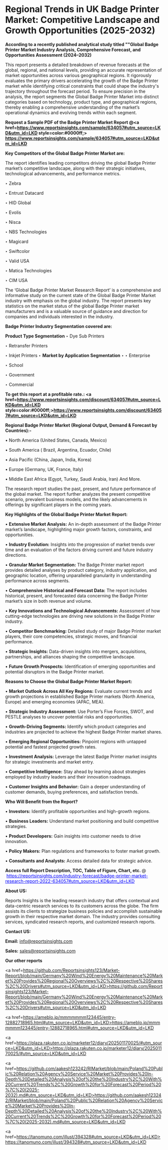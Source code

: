 # Regional Trends in UK Badge Printer Market: Competitive Landscape and Growth Opportunities (2025-2032)

<strong>According to a recently published analytical study titled ""Global Badge Printer Market Industry Analysis, Comprehensive Forecast, and Opportunities Assessment (2024–2032)</strong>

This report presents a detailed breakdown of revenue forecasts at the global, regional, and national levels, providing an accurate representation of market opportunities across various geographical regions. It rigorously evaluates the primary drivers accelerating the growth of the Badge Printer market while identifying critical constraints that could shape the industry's trajectory throughout the forecast period. To ensure precision in the analysis, the report segments the Global Badge Printer Market into distinct categories based on technology, product type, and geographical regions, thereby enabling a comprehensive understanding of the market’s operational dynamics and evolving trends within each segment.

<strong>Request a Sample PDF of the Badge Printer Market Report </strong><strong>@<a href=https://www.reportsinsights.com/sample/634057#utm_source=LKD&utm_id=LKD style=color:#0000ff;> https://www.reportsinsights.com/sample/634057#utm_source=LKD&utm_id=LKD</a></strong></font>

<strong>Key Competitors of the Global Badge Printer Market are:</strong>

The report identifies leading competitors driving the global Badge Printer market’s competitive landscape, along with their strategic initiatives, technological advancements, and performance metrics.

‣ Zebra

‣ Entrust Datacard

‣ HID Global

‣ Evolis

‣ Nisca

‣ NBS Technologies

‣ Magicard

‣ Swiftcolor

‣ Valid USA

‣ Matica Technologies

‣ CIM USA

The ‘Global Badge Printer Market Research Report’ is a comprehensive and informative study on the current state of the Global Badge Printer Market industry with emphasis on the global industry. The report presents key statistics on the market status of the global Badge Printer market manufacturers and is a valuable source of guidance and direction for companies and individuals interested in the industry.

<strong>Badge Printer Industry Segmentation covered are:</strong>

<strong>Product Type Segmentation</strong>
‣
Dye Sub Printers

‣ Retransfer Printers

‣ Inkjet Printers
‣ 
<strong>Market by Application Segmentation</strong>
‣
‣  Enterprise

‣ School

‣ Government

‣ Commercial

<strong>To get this report at a profitable rate.: <a href=https://www.reportsinsights.com/discount/634057#utm_source=LKD&utm_id=LKD style=color:#0000ff;>https://www.reportsinsights.com/discount/634057#utm_source=LKD&utm_id=LKD</a></strong></font>

<strong>Regional Badge Printer Market (Regional Output, Demand &amp; Forecast by Countries):-</strong>

• North America (United States, Canada, Mexico)

• South America ( Brazil, Argentina, Ecuador, Chile)

• Asia Pacific (China, Japan, India, Korea)

• Europe (Germany, UK, France, Italy)

• Middle East Africa (Egypt, Turkey, Saudi Arabia, Iran) And More.

The research report studies the past, present, and future performance of the global market. The report further analyzes the present competitive scenario, prevalent business models, and the likely advancements in offerings by significant players in the coming years.

<strong>Key Highlights of the Global Badge Printer Market Report:</strong>

• <strong>Extensive Market Analysis:</strong> An in-depth assessment of the Badge Printer market’s landscape, highlighting major growth factors, constraints, and opportunities.

• <strong>Industry Evolution:</strong> Insights into the progression of market trends over time and an evaluation of the factors driving current and future industry directions.

• <strong>Granular Market Segmentation:</strong> The Badge Printer market report provides detailed analyses by product category, industry application, and geographic location, offering unparalleled granularity in understanding performance across segments.

• <strong>Comprehensive Historical and Forecast Data:</strong> The report includes historical, present, and forecasted data concerning the Badge Printer market’s size in both revenue and volume.

• <strong>Key Innovations and Technological Advancements:</strong> Assessment of how cutting-edge technologies are driving new solutions in the Badge Printer industry.

• <strong>Competitor Benchmarking:</strong> Detailed study of major Badge Printer market players, their core competencies, strategic moves, and financial performance.

• <strong>Strategic Insights:</strong> Data-driven insights into mergers, acquisitions, partnerships, and alliances shaping the competitive landscape.

• <strong>Future Growth Prospects:</strong> Identification of emerging opportunities and potential disruptors in the Badge Printer market.

<strong>Reasons to Choose the Global Badge Printer Market Report:</strong>

• <strong>Market Outlook Across All Key Regions:</strong> Evaluate current trends and growth projections in established Badge Printer markets (North America, Europe) and emerging economies (APAC, MEA).

• <strong>Strategic Industry Assessment:</strong> Use Porter’s Five Forces, SWOT, and PESTLE analyses to uncover potential risks and opportunities.

• <strong>Growth-Driving Segments:</strong> Identify which product categories and industries are projected to achieve the highest Badge Printer market shares.

• <strong>Emerging Regional Opportunities:</strong> Pinpoint regions with untapped potential and fastest projected growth rates.

• <strong>Investment Analysis:</strong> Leverage the latest Badge Printer market insights for strategic investments and market entry.

• <strong>Competitive Intelligence:</strong> Stay ahead by learning about strategies employed by industry leaders and their innovation roadmaps.

• <strong>Customer Insights and Behavior:</strong> Gain a deeper understanding of customer demands, buying preferences, and satisfaction trends.

<strong>Who Will Benefit from the Report?</strong>

• <strong>Investors:</strong> Identify profitable opportunities and high-growth regions.

• <strong>Business Leaders:</strong> Understand market positioning and build competitive strategies.

• <strong>Product Developers:</strong> Gain insights into customer needs to drive innovation.

• <strong>Policy Makers:</strong> Plan regulations and frameworks to foster market growth.

• <strong>Consultants and Analysts:</strong> Access detailed data for strategic advice.
</ul>
<strong>Access full Report Description, TOC, Table of Figure, Chart, etc. </strong>@  <a href=https://reportsinsights.com/industry-forecast/badge-printer-market-research-report-2022-634057#utm_source=LKD&utm_id=LKD style=color:#0000ff;>https://reportsinsights.com/industry-forecast/badge-printer-market-research-report-2022-634057#utm_source=LKD&utm_id=LKD</a></font>

<strong><strong>About US</strong>:</strong>

Reports Insights is the leading research industry that offers contextual and data-centric research services to its customers across the globe. The firm assists its clients to strategize business policies and accomplish sustainable growth in their respective market domain. The industry provides consulting services, syndicated research reports, and customized research reports.

<strong>Contact US:</strong>

<p class=""""><b>Email:</b> <a href=mailto:info@reportsinsights.com>info@reportsinsights.com</a></p>
<p class=""""><b>Sales:</b> <a href=mailto:sales@reportsinsights.com>sales@reportsinsights.com</a></p>

<strong>Our other reports</strong>

<a href=https://github.com/Reportsinsights123/Market-Report/blob/main/Germany%20Wind%20Energy%20Maintenance%20Market%20Provides%20Regional%20Overviews%2C%20Respective%20Shares%2C%20Drivers#utm_source=LKD&utm_id=LKD>https://github.com/Reportsinsights123/Market-Report/blob/main/Germany%20Wind%20Energy%20Maintenance%20Market%20Provides%20Regional%20Overviews%2C%20Respective%20Shares%2C%20Drivers#utm_source=LKD&utm_id=LKD</a>

<a href=https://ameblo.jp/mmmmmmm123445/entry-12882718965.html#utm_source=LKD&utm_id=LKD>https://ameblo.jp/mmmmmmm123445/entry-12882718965.html#utm_source=LKD&utm_id=LKD</a>

<a href=https://plaza.rakuten.co.jp/marketer12/diary/202501170025/#utm_source=LKD&utm_id=LKD>https://plaza.rakuten.co.jp/marketer12/diary/202501170025/#utm_source=LKD&utm_id=LKD</a>

<a href=https://github.com/aakesh123242/RIMarket/blob/main/Poland%20Public%20Relation%20Agency%20Service%20Market%20Provides%20In-Depth%20Detailed%20Analysis%20of%20the%20Industry%2C%20With%20Current%20Trends%2C%20Growth%20for%20Forecast%20Period%20%7C%20(2025-2032).md#utm_source=LKD&utm_id=LKD>https://github.com/aakesh123242/RIMarket/blob/main/Poland%20Public%20Relation%20Agency%20Service%20Market%20Provides%20In-Depth%20Detailed%20Analysis%20of%20the%20Industry%2C%20With%20Current%20Trends%2C%20Growth%20for%20Forecast%20Period%20%7C%20(2025-2032).md#utm_source=LKD&utm_id=LKD</a>

<a href=https://tanomuno.com/illust/394328#utm_source=LKD&utm_id=LKD>https://tanomuno.com/illust/394328#utm_source=LKD&utm_id=LKD</a>
